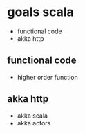 # goals scala

- functional code
- akka http


## functional code
- higher order function

## akka http
- akka scala
- akka actors